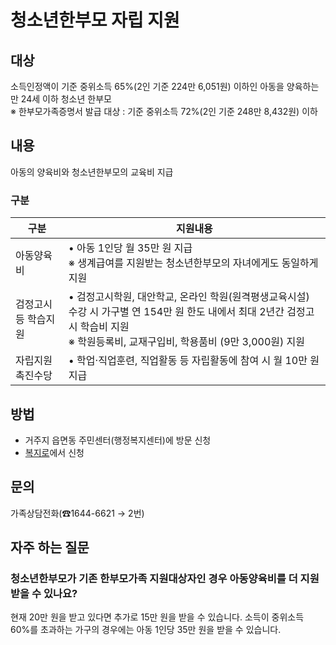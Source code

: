 # 청소년한부모 자립 지원

## 대상
소득인정액이 기준 중위소득 65%(2인 기준 224만 6,051원) 이하인 아동을 양육하는 만 24세 이하 청소년 한부모  
※ 한부모가족증명서 발급 대상 : 기준 중위소득 72%(2인 기준 248만 8,432원) 이하

## 내용
아동의 양육비와 청소년한부모의 교육비 지급

### 구분
| 구분          | 지원내용                                                                                                 |
| ------------- | -------------------------------------------------------------------------------------------------------- |
| 아동양육비    | • 아동 1인당 월 35만 원 지급 <br> ※ 생계급여를 지원받는 청소년한부모의 자녀에게도 동일하게 지원                |
| 검정고시 등 학습지원 | • 검정고시학원, 대안학교, 온라인 학원(원격평생교육시설) 수강 시 가구별 연 154만 원 한도 내에서 최대 2년간 검정고시 학습비 지원 <br> ※ 학원등록비, 교재구입비, 학용품비 (9만 3,000원) 지원 |
| 자립지원 촉진수당 | • 학업·직업훈련, 직업활동 등 자립활동에 참여 시 월 10만 원 지급                                         |

## 방법
- 거주지 읍면동 주민센터(행정복지센터)에 방문 신청
- [복지로](www.bokjiro.go.kr)에서 신청

## 문의
가족상담전화(☎1644-6621 → 2번)

## 자주 하는 질문
### 청소년한부모가 기존 한부모가족 지원대상자인 경우 아동양육비를 더 지원받을 수 있나요?
현재 20만 원을 받고 있다면 추가로 15만 원을 받을 수 있습니다. 소득이 중위소득 60%를 초과하는 가구의 경우에는 아동 1인당 35만 원을 받을 수 있습니다.
